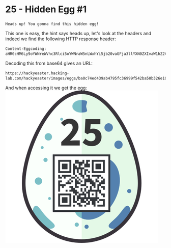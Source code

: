 25 - Hidden Egg #1
==================
`Heads up! You gonna find this hidden egg!`

This one is easy, the hint says heads up, let's look at the headers and indeed we find the following HTTP response header:
```
Content-Eggcoding: aHR0cHM6Ly9oYWNreWVhc3Rlci5oYWNraW5nLWxhYi5jb20vaGFja3llYXN0ZXIvaW1hZ2VzL2VnZ3MvYmEwYzc0ZWQ0MzlhYjQ3OTVmYzM2OTk5ZjU0MmJhNTBiMzI2ZTEwOS5wbmc=
```

Decoding this from base64 gives an URL:
```
https://hackyeaster.hacking-lab.com/hackyeaster/images/eggs/ba0c74ed439ab4795fc36999f542ba50b326e109.png
```

And when accessing it we get the egg:
![](./25_egg.png)
